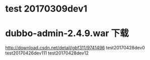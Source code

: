 # test 20170309dev1
# dubbo-admin-2.4.9.war 下载
   http://download.csdn.net/detail/gbf311/9741496
   test20170428dev0
   test20170426dev111
   test20170428dev12